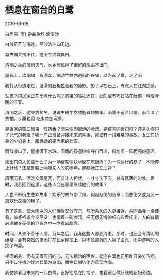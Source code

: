 <link href="../../../css/style.css" rel="stylesheet" type="text/css" />

# [栖息在窗台的白鹭](http://m.99csw.com/book/527/16954.html)

<span class="r">2010-01-05

<div class="poetry">

<span class="m">白居易 (唐)  杂曲歌辞·浪淘沙

白浪茫茫与海连，平沙浩浩四无边。

暮去朝来淘不住，遂令东海变桑田。

</div>

<div class="p">

清明之后的薄雨天气，水乡居民得了很好的理由不出门。

屋瓦上，炊烟如一条游龙，惊动竹林内避雨的谷雀，以为起了雾，走了雨

我打从街道走过，湿滑的石板拉着我的瘦影。影子浮在石上，有点人在江湖之感。

瓦檐下的民家正在烹煮什么呢？祭祖的牲礼还在，此刻或有巧妇站在灶前，料理今晚的丰宴。

清明之后，邀亲族聚坐，说说生的年岁或逝者的轶事。雨季不适合出游，雨丝湿了衣袖，步履也因 吃水益加沉重。

是谁家的窗口飘来一阵药香？闻来像刚起炉的参汤。是窖喜的新妇吗？还是久病短了元气的老妪？哪一户正准备迎接未来的喜事，抑或有一段难堪的事故，发生在娇美的少妇身上，服侍她的是当家的壮汉。

雨阵收山了，屋檐滴下水珠。闷慌的孩童纷纷夺门而出，街坊间一阵脆亮的童谣。

未出门的人忙些什么？为一场宴席愉快地躲在庖厨内？为一件远行的袄子，不能停止针线？还是卧瞩上响起亲人的咳嗽声。挪起她正在拍背？

风雨无私，漂洗众家屋瓦，可又让人担忧，一寸寸洗下去，总有瓦薄的时候。届时，我若回到这里，这些人会在哪里继续他们的故事？

人世不断衍生悲欢故事；欢乐的末节带了钩，钩起悲伤的首章；而悲伤又成为另一篇欢乐故事的楔子。

有了这些，使大雨中的人们懂得安分守己，与所系念的人更接近，共同品尝一桌佳肴，举杯祈求今岁平安：也借着一碗参汤，把无怨无悔的细心和盘托出，人的有情必须放在无情的沧桑之中一才看出晶亮。

时间，从来不善于人情，万年之后，我与这些人都要消逝。那时、也还会有清明的飨宴；会有突然的骤雨打在民家屋顶上，只不过熬药的人换了面孔，雨中游吟的人换了布履。

相同的是，仍有无家可归的心，无法根治的宿疾。就连白鹭也还用昨日姿势飞翔，只不过停栖的沙洲已垦为良田，而今日街坊化为茫茫沧海。

我仿佛看见未来的一只白鹭，正好栖息在打帘子，挨着窗台做针线的新妇旁边。

</div>
